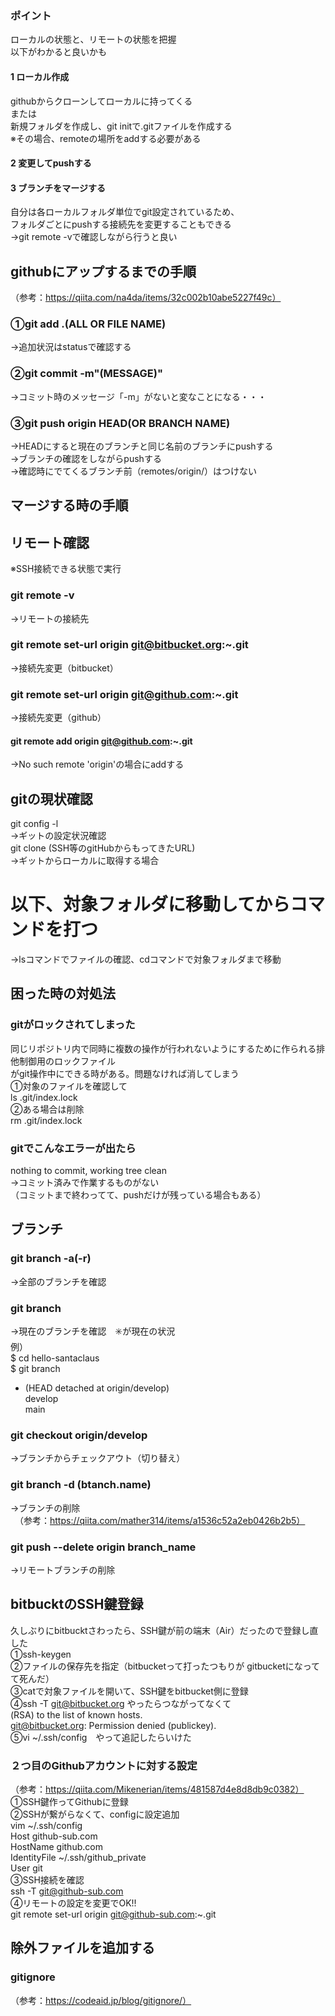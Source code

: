 ### ポイント
ローカルの状態と、リモートの状態を把握  
以下がわかると良いかも
#### 1 ローカル作成
githubからクローンしてローカルに持ってくる  
または  
新規フォルダを作成し、git initで.gitファイルを作成する  
※その場合、remoteの場所をaddする必要がある
#### 2 変更してpushする
#### 3 ブランチをマージする
自分は各ローカルフォルダ単位でgit設定されているため、  
フォルダごとにpushする接続先を変更することもできる  
→git remote -vで確認しながら行うと良い

## githubにアップするまでの手順
（参考：https://qiita.com/na4da/items/32c002b10abe5227f49c）
### ①git add .(ALL OR FILE NAME)
 →追加状況はstatusで確認する
### ②git commit -m"(MESSAGE)"
 →コミット時のメッセージ「-m」がないと変なことになる・・・
### ③git push origin HEAD(OR BRANCH NAME)
 →HEADにすると現在のブランチと同じ名前のブランチにpushする  
 →ブランチの確認をしながらpushする  
 →確認時にでてくるブランチ前（remotes/origin/）はつけない
## マージする時の手順

## リモート確認
※SSH接続できる状態で実行
### git remote -v
→リモートの接続先
### git remote set-url origin git@bitbucket.org:~.git
→接続先変更（bitbucket）
### git remote set-url origin git@github.com:~.git
→接続先変更（github）
#### git remote add origin git@github.com:~.git
→No such remote 'origin'の場合にaddする

## gitの現状確認
git config -l  
→ギットの設定状況確認  
git clone (SSH等のgitHubからもってきたURL)  
→ギットからローカルに取得する場合

# 以下、対象フォルダに移動してからコマンドを打つ
→lsコマンドでファイルの確認、cdコマンドで対象フォルダまで移動
## 困った時の対処法
### gitがロックされてしまった
同じリポジトリ内で同時に複数の操作が行われないようにするために作られる排他制御用のロックファイル  
がgit操作中にできる時がある。問題なければ消してしまう  
①対象のファイルを確認して  
ls .git/index.lock  
②ある場合は削除  
rm .git/index.lock
### gitでこんなエラーが出たら
nothing to commit, working tree clean  
→コミット済みで作業するものがない  
（コミットまで終わってて、pushだけが残っている場合もある）

## ブランチ
### git branch -a(-r)
→全部のブランチを確認
### git branch
→現在のブランチを確認　✳️が現在の状況  
例）  
$ cd hello-santaclaus  
$ git branch  
* (HEAD detached at origin/develop)  
  develop  
  main  
### git checkout origin/develop
→ブランチからチェックアウト（切り替え）
### git branch -d (btanch.name)
→ブランチの削除  
　（参考：https://qiita.com/mather314/items/a1536c52a2eb0426b2b5）
### git push --delete origin branch_name
→リモートブランチの削除

## bitbucktのSSH鍵登録
久しぶりにbitbucktさわったら、SSH鍵が前の端末（Air）だったので登録し直した  
①ssh-keygen  
②ファイルの保存先を指定（bitbucketって打ったつもりが  gitbucketになってて死んだ）  
③catで対象ファイルを開いて、SSH鍵をbitbucket側に登録  
④ssh -T git@bitbucket.org やったらつながってなくて  
(RSA) to the list of known hosts.  
git@bitbucket.org: Permission denied (publickey).  
⑤vi ~/.ssh/config　やって追記したらいけた
### ２つ目のGithubアカウントに対する設定
（参考：https://qiita.com/Mikenerian/items/481587d4e8d8db9c0382）  
①SSH鍵作ってGithubに登録  
②SSHが繋がらなくて、configに設定追加  
vim ~/.ssh/config  
Host github-sub.com  
  HostName github.com  
  IdentityFile ~/.ssh/github_private  
  User git  
③SSH接続を確認  
ssh -T git@github-sub.com  
④リモートの設定を変更でOK!!  
git remote set-url origin git@github-sub.com:~.git

## 除外ファイルを追加する
### gitignore
（参考：https://codeaid.jp/blog/gitignore/）